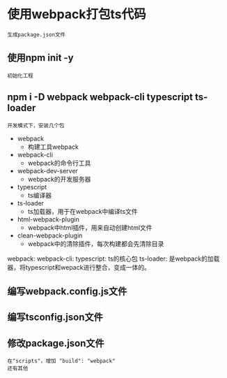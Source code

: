 # 使用webpack打包ts代码
    生成package.json文件

## 使用npm init -y
    初始化工程

## npm i -D webpack webpack-cli typescript ts-loader
    开发模式下，安装几个包
  - webpack
    - 构建工具webpack
  - webpack-cli
    - webpack的命令行工具
  - webpack-dev-server
    - webpack的开发服务器
  - typescript
    - ts编译器
  - ts-loader
    - ts加载器，用于在webpack中编译ts文件
  - html-webpack-plugin
    - webpack中html插件，用来自动创建html文件
  - clean-webpack-plugin
    - webpack中的清除插件，每次构建都会先清除目录

  webpack:
  webpack-cli:
  typescript: ts的核心包
  ts-loader: 是webpack的加载器，将typescript和wepack进行整合，变成一体的。

## 编写webpack.config.js文件

## 编写tsconfig.json文件

## 修改package.json文件
    在"scripts"，增加 "build": "webpack"
    还有其他


